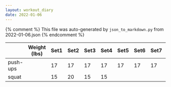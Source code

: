 ```yaml
---
layout: workout_diary
date: 2022-01-06
---
```


{% comment %}
    This file was auto-generated by `json_to_markdown.py` from 2022-01-06.json
{% endcomment %}

|                             | Weight (lbs) | Set1 | Set2 | Set3 | Set4 | Set5 | Set6 | Set7 | Set8 | Set9 | Set10 | Set11 | Set12 |
|-----------------------------|--------------|------|------|------|------|------|------|------|------|------|-------|-------|-------|
| push-ups |  | 17 | 17 | 17 | 17 | 17 | 17 | 17 | 17 | 17 | 17 | 17 | 17 |
| squat |  | 15 | 20 | 15 | 15 |  |  |  |  |  |  |  |  |
